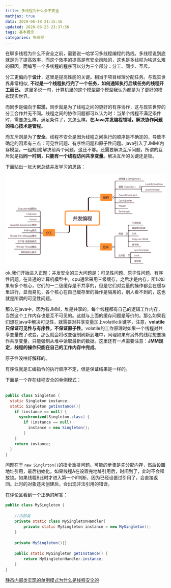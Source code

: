 ```yaml
---
title: 多线程为什么会不安全
mathjax: true
data: 2020-06-18 21:15:16
updated: 2020-06-23 23:37:56
tags: 基本概念
categories: 多线程
---
```


在聊多线程为什么不安全之前，需要说一哈学习多线程编程的路线。多线程说到底就是为了提高效率，而这个效率的提高是有安全风险的，这也是多线程为啥这么难的原因。而编写一个多线程的程序可以分为三个部分：分工、同步、互斥。

分工更偏向于**设计**，这里是提高性能的关键。相当于项目经理分配任务。与现实世界非常相似, **不过是一个线程执行完了一个任务，如何通知执行后续任务的线程开工而已。** 这里多说一句，计算机里的这个模型那个模型我认为都是为了更好的模拟现实世界。

而同步是偏向于**实现**，同步就是为了线程之间的更好的有序协作，这与现实世界的分工合作并无不同。线程之间的协作问题都可以认为时：当某个线程不满足条件时，需要怎么样，满足条件了，又怎么样。**在Java并发编程领域，解决协作问题的核心技术是管程**。

而互斥则是为了**安全**。线程不安全是因为线程之间执行的顺序是不确定的，导致不确定的因素有三点：可见性问题、有序性问题和原子性问题。java引入了JMM(内存模型，一组规则)解决前两个问题，这还不够。还需要解决互斥问题，所谓的互斥就是指**同一时刻，只能有一个线程访问共享变量**。解决互斥的关键还是锁。

下面贴出一张大佬总结并发学习的思路：

![并发学习架构](images/learn-route.png)

ok,我们开始进入正题：并发安全的三大问题是：可见性问题、原子性问题、有序性问题。在普通的计算机模型中，cpu通常采用三级缓存，之后才是内存，所以如果有多个核心，它们的一二级缓存是不共享的，但是它们对变量的操作都会在缓存里进行，显而易见，各个核心在自己缓存里的操作是隔离的，别人看不到的，这也就是所谓的可见性问题。

那么在java中，因为有JMM，堆是共享的，每个线程都有自己的逻辑工作内存，当然这个工作内存也是互不可见的。这就与上面的缓存问题是等价的。那么如果我们想在java中解决可见性，就需要对共享变量加上volatile关键字，注意，**volatile只保证可见性与有序性，不保证原子性**。volatile的工作原理时如果一个线程对共享变量做了改变，那么就会将改变强制刷新到堆中，同理如果有另外的线程想要操作共享变量，只能强制从堆中读取最新的数据。这里还有一点需要注意：**JMM规定，线程的操作只能在自己的工作内存中完成**。

原子性没啥好解释的。

有序性就是汇编指令的执行顺序不定，但是保证结果是一样的。

下面是一个存在线程安全的单例模式：

``` java

public class Singleton {
  static Singleton instance;
  static Singleton getInstance(){
    if (instance == null) {
      synchronized(Singleton.class) {
        if (instance == null)
          instance = new Singleton();
        }
    }
    return instance;
  }
}
```

问题在于 `new Singlrton()`的指令重排问题。可能的步骤是先分配内存，然后设置地址引用，最后初始化。如果线程A在设置完地址引用后，时间到了，此时不会释放锁。如果线程B此时才进入第一个if判断，因为已经设置过引用了，会直接返回。此时的对象还未创建后，会出现非法引用的错误。

在评论区看到一个正确的解答：

``` java
public class MySingleton {

    //内部类
    private static class MySingletonHandler{
        private static MySingleton instance = new MySingleton();
    }

    private MySingleton(){}

    public static MySingleton getInstance() {
        return MySingletonHandler.instance;
    }
}
```
[静态内部类实现的单例模式为什么是线程安全的](https://blog.csdn.net/mnb65482/article/details/80458571)